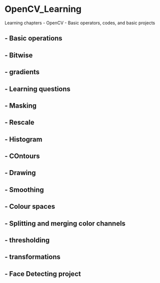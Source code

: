 # OpenCV_Learning
Learning chapters - OpenCV - Basic operators, codes, and basic projects

## - Basic operations
## - Bitwise
## - gradients
## - Learning questions
## - Masking
## - Rescale
## - Histogram
## - COntours
## - Drawing
## - Smoothing
## - Colour spaces
## - Splitting and merging color channels
## - thresholding
## - transformations
## - Face Detecting project
